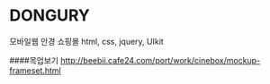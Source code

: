 # DONGURY
모바일웹 안경 쇼핑몰
html, css, jquery, UIkit

####목업보기
<http://beebii.cafe24.com/port/work/cinebox/mockup-frameset.html>
